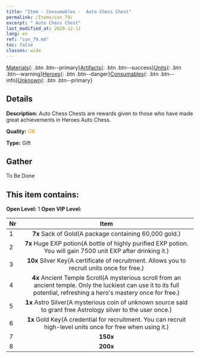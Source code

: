 ```yaml
---
title: "Item - Consumables -  Auto Chess Chest"
permalink: /Items/con_79/
excerpt: " Auto Chess Chest"
last_modified_at: 2020-12-11
lang: en
ref: "con_79.md"
toc: false
classes: wide
---
```

 [Materials](/Items/){: .btn .btn--primary}[Artifacts](/Items/Artifacts/){: .btn .btn--success}[Units](/Items/Units/){: .btn .btn--warning}[Heroes](/Items/Heroes/){: .btn .btn--danger}[Consumables](/Items/Consumables/){: .btn .btn--info}[Unknown](/Items/Unknown/){: .btn .btn--primary}

## Details
 **Description:** Auto Chess Chests are rewards given to those who have made great achievements in Heroes Auto Chess.

 **Quality:** <span style="color: #FF8C00">OK</span>

 **Type:** Gift

## Gather

  To Be Done

## This item contains:

 **Open Level:** 1
 **Open VIP Level:** 

  | Nr |      Item    |
  |:---|:------------:|
  | 1 |  **7x** Sack of Gold(A package containing 60,000 gold.) | 
  | 2 |  **7x** Huge EXP potion(A bottle of highly purified EXP potion. You will gain 7500 unit EXP after drinking it.) | 
  | 3 |  **10x** Silver Key(A certificate of recruitment. Allows you to recruit units once for free.) | 
  | 4 |  **4x** Ancient Temple Scroll(A mysterious scroll from an ancient temple. Only the luckiest can use it to its full potential, refreshing a hero's mastery once for free.) | 
  | 5 |  **1x** Astro Silver(A mysterious coin of unknown source said to grant free Astrology silver to the user once.) | 
  | 6 |  **1x** Gold Key(A credential for recruitment. You can recruit high-level units once for free when using it.) | 
  | 7 |  **150x** <i class="fas fa-gem"/> | 
  | 8 |  **200x** <i class="fas fa-gem"/> | 
